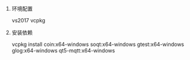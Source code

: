 ﻿1. 环境配置

    vs2017
    vcpkg
  
  
2. 安装依赖

    vcpkg install coin:x64-windows soqt:x64-windows gtest:x64-windows glog:x64-windows qt5-mqtt:x64-windows

